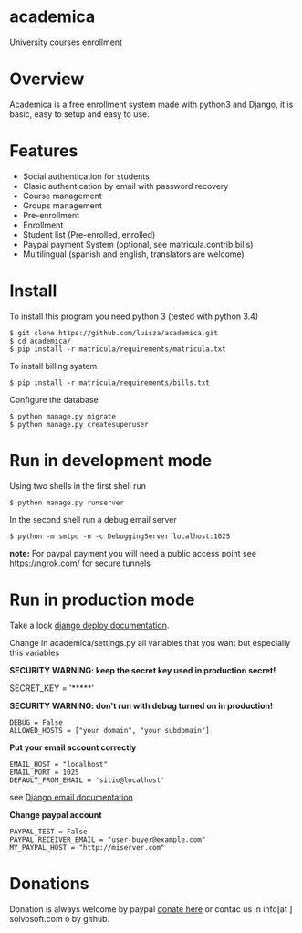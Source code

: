 # academica
University courses enrollment


# Overview

Academica is a free enrollment system made with python3 and Django, it is basic, easy to setup and 
easy to use.

# Features

* Social authentication for students 
* Clasic authentication by email with password recovery
* Course management
* Groups management
* Pre-enrollment
* Enrollment 
* Student list (Pre-enrolled, enrolled) 
* Paypal payment System (optional, see matricula.contrib.bills)
* Multilingual (spanish and english, translators are welcome)  

# Install 

To install this program you need python 3  (tested with python 3.4)


	$ git clone https://github.com/luisza/academica.git
	$ cd academica/
	$ pip install -r matricula/requirements/matricula.txt

To install billing system
	
	$ pip install -r matricula/requirements/bills.txt
		

Configure the database

	$ python manage.py migrate
	$ python manage.py createsuperuser
	
# Run in development mode

Using two shells in the first shell run

	$ python manage.py runserver
	
In the second shell run a debug email server 

	$ python -m smtpd -n -c DebuggingServer localhost:1025

**note:** For paypal payment you will need a public access point see https://ngrok.com/ for secure tunnels

# Run in production mode

Take a look [django deploy documentation](https://docs.djangoproject.com/en/1.8/howto/deployment/).

Change in academica/settings.py all variables that you want but especially this variables

**SECURITY WARNING: keep the secret key used in production secret!**

SECRET_KEY = '*****'

**SECURITY WARNING: don't run with debug turned on in production!**
```
DEBUG = False
ALLOWED_HOSTS = ["your domain", "your subdomain"]
```

**Put your email account correctly**

```
EMAIL_HOST = "localhost"
EMAIL_PORT = 1025
DEFAULT_FROM_EMAIL = 'sitio@localhost'
```

see [Django email documentation](https://docs.djangoproject.com/en/1.8/topics/email/)

**Change paypal account**

```
PAYPAL_TEST = False
PAYPAL_RECEIVER_EMAIL = "user-buyer@example.com"
MY_PAYPAL_HOST = "http://miserver.com"
```

# Donations

Donation is always welcome by paypal [donate here](https://www.paypal.com/cgi-bin/webscr?cmd=_donations&business=DYR7VVLUED6V6&lc=AL&item_name=Academia%20desarrollo&item_number=22&currency_code=USD&bn=PP%2dDonationsBF%3abtn_donateCC_LG%2egif%3aNonHosted)
or contac us in info[at ] solvosoft.com o by github.
